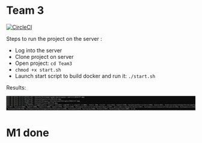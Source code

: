 # Team 3
[![CircleCI](https://circleci.com/gh/COMP599Fall2021/Team3/tree/main.svg?style=svg&circle-token=56868937fe456d5d5af870415f5ac826d7c984fe)](https://circleci.com/gh/COMP599Fall2021/Team3/tree/main)

Steps to run the project on the server :
 - Log into the server 
 - Clone project on server
 - Open project: `cd Team3` 
 - `chmod +x start.sh` 
 - Launch start script to build docker and run it: `./start.sh`

Results:

![Server results](ServerResults.PNG)

# M1 done